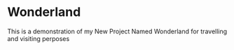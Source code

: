 # Wonderland
This is a demonstration of my New Project Named Wonderland for travelling and visiting perposes
